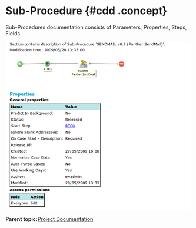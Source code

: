 # Sub-Procedure {#cdd .concept}

Sub-Procedures documentation consists of Parameters, Properties, Steps, Fields.

![Sub-Procedures](img/sub-Procedure.png "Sub-Procedures")

**Parent topic:**[Project Documentation](../../../modules/nighthawk/output/ProjectDocumentation.md)

